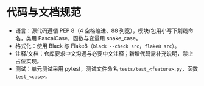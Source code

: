 # 代码与文档规范
- 语言：源代码遵循 PEP 8（4 空格缩进、88 列宽），模块/包用小写下划线命名，类用 PascalCase，函数与变量用 snake_case。
- 格式化：使用 Black 与 Flake8（`black --check src`，`flake8 src`）。
- 注释/文档：仓库要求中文沟通与必要中文注释；新增代码需补充说明，禁止占位实现。
- 测试：单元测试采用 pytest，测试文件命名 `tests/test_<feature>.py`，函数 `test_<case>`。